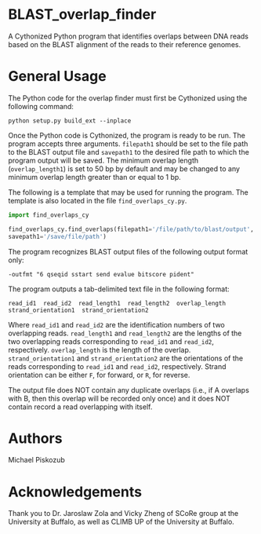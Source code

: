 # BLAST_overlap_finder
A Cythonized Python program that identifies overlaps between DNA reads based on the BLAST alignment of the reads to their reference 
genomes. 

# General Usage
The Python code for the overlap finder must first be Cythonized using the following command:

```
python setup.py build_ext --inplace
```

Once the Python code is Cythonized, the program is ready to be run. The program accepts three arguments. 
`filepath1` should be set to the file path to the BLAST output file and `savepath1` to the desired file path to 
which the program output will be saved. The minimum overlap length (`overlap_length1`) is set to 50 bp by default and may be changed to 
any minimum overlap length greater than or equal to 1 bp. 

The following is a template that may be used for running the program. The template is also located in the file `find_overlaps_cy.py`.

```python
import find_overlaps_cy

find_overlaps_cy.find_overlaps(filepath1='/file/path/to/blast/output', overlap_length1 = 50, 
savepath1='/save/file/path')
```

The program recognizes BLAST output files of the following output format only:

```
-outfmt "6 qseqid sstart send evalue bitscore pident"
```

The program outputs a tab-delimited text file in the following format:

```
read_id1  read_id2  read_length1  read_length2  overlap_length  strand_orientation1  strand_orientation2
```

Where `read_id1` and `read_id2` are the identification numbers of two overlapping reads. `read_length1` and `read_length2` are the 
lengths of the two overlapping reads corresponding to `read_id1` and `read_id2`, respectively. `overlap_length` is the length of the 
overlap. `strand_orientation1` and `strand_orientation2` are the orientations of the reads corresponding to `read_id1` and `read_id2`, 
respectively. Strand orientation can be either `F`, for forward, or `R`, for reverse.

The output file does NOT contain any duplicate overlaps (i.e., if A overlaps with B, then this overlap will be recorded only once) and 
it does NOT contain record a read overlapping with itself.

# Authors
Michael Piskozub

# Acknowledgements
Thank you to Dr. Jaroslaw Zola and Vicky Zheng of SCoRe group at the University at Buffalo, as well as CLIMB UP of the University at 
Buffalo. 

